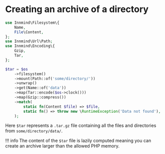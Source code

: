 # Creating an archive of a directory

```php
use Innmind\Filesystem\{
    Name,
    File\Content,
};
use Innmind\Url\Path;
use Innmind\Encoding\{
    Gzip,
    Tar,
};

$tar = $os
    ->filesystem()
    ->mount(Path::of('some/directory/'))
    ->unwrap()
    ->get(Name::of('data'))
    ->map(Tar::encode($os->clock()))
    ->map(Gzip::compress())
    ->match(
        static fn(Content $file) => $file,
        static fn() => throw new \RuntimeException('Data not found'),
    );
```

Here `$tar` represents a `.tar.gz` file containing all the files and directories from `some/directory/data/`.

!!! info
    The content of the `$tar` file is lazily computed meaning you can create an archive larger than the allowed PHP memory.
